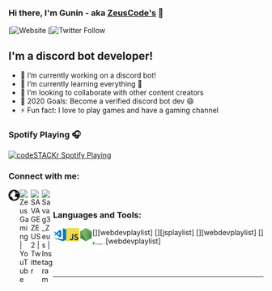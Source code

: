 ### Hi there, I'm Gunin - aka [ZeusCode's][website] 👋

[![Website](https://img.shields.io/website?down_color=red&down_message=OFFLINE&up_color=green&up_message=ONLINE&url=https%3A%2F%2Flynxbotgrup.glitch.me)
[![Twitter Follow](https://img.shields.io/twitter/follow/SAVAGEZEUS2?style=social)

## I'm a discord bot developer!

- 🔭 I’m currently working on a discord bot!
- 🌱 I’m currently learning everything 🤣
- 👯 I’m looking to collaborate with other content creators
- 🥅 2020 Goals: Become a verified discord bot dev 😄
- ⚡ Fun fact: I love to play games and have a gaming channel 

### Spotify Playing 🎧
[<img src="https://now-playing-codestackr.vercel.app/api/spotify-playing" alt="codeSTACKr Spotify Playing" width="350" />](https://open.spotify.com/user/m6u1n5zdrgkpbs7n2p2460980)

### Connect with me:

[<img align="left" alt="lynxbotgrup.glitch.me" width="22px" src="https://raw.githubusercontent.com/iconic/open-iconic/master/svg/globe.svg" />][website]
[<img align="left" alt="ZeusGaming | YouTube" width="22px" src="https://cdn.jsdelivr.net/npm/simple-icons@v3/icons/youtube.svg" />][youtube]
[<img align="left" alt="SAVAGEZEUS2 | Twitter" width="22px" src="https://cdn.jsdelivr.net/npm/simple-icons@v3/icons/twitter.svg" />][twitter]
[<img align="left" alt="Savag3_Zeus | Instagram" width="22px" src="https://cdn.jsdelivr.net/npm/simple-icons@v3/icons/instagram.svg" />][instagram]

<br />

### Languages and Tools:

[<img align="left" alt="Visual Studio Code" width="26px" src="https://raw.githubusercontent.com/github/explore/80688e429a7d4ef2fca1e82350fe8e3517d3494d/topics/visual-studio-code/visual-studio-code.png" />][webdevplaylist]
[<img align="left" alt="JavaScript" width="26px" src="https://raw.githubusercontent.com/github/explore/80688e429a7d4ef2fca1e82350fe8e3517d3494d/topics/javascript/javascript.png" />][jsplaylist]
[<img align="left" alt="Node.js" width="26px" src="https://raw.githubusercontent.com/github/explore/80688e429a7d4ef2fca1e82350fe8e3517d3494d/topics/nodejs/nodejs.png" />][webdevplaylist]
[<img align="left" alt="MongoDB" width="26px" src="https://raw.githubusercontent.com/github/explore/80688e429a7d4ef2fca1e82350fe8e3517d3494d/topics/mongodb/mongodb.png" />][webdevplaylist]



<br />
<br />

---



</details>

[website]: https://lynxbotgrup.glitch.me
[twitter]: https://twitter.com/SAVAGEZEUS2
[instagram]: https://instagram.com/Savag3_Zeus
[youtube]: https://www.youtube.com/channel/UCVeOF2t-QmqKcp5V8nJQ3bA
